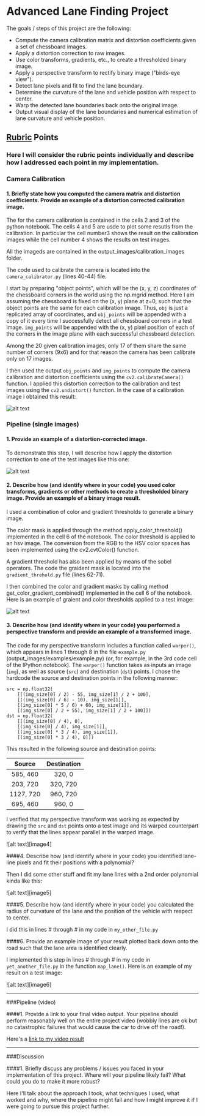 # **Advanced Lane Finding Project**

The goals / steps of this project are the following:

* Compute the camera calibration matrix and distortion coefficients given a set of chessboard images.
* Apply a distortion correction to raw images.
* Use color transforms, gradients, etc., to create a thresholded binary image.
* Apply a perspective transform to rectify binary image ("birds-eye view").
* Detect lane pixels and fit to find the lane boundary.
* Determine the curvature of the lane and vehicle position with respect to center.
* Warp the detected lane boundaries back onto the original image.
* Output visual display of the lane boundaries and numerical estimation of lane curvature and vehicle position.

## [Rubric](https://review.udacity.com/#!/rubrics/571/view) Points
### Here I will consider the rubric points individually and describe how I addressed each point in my implementation.  

### Camera Calibration

#### 1. Briefly state how you computed the camera matrix and distortion coefficients. Provide an example of a distortion corrected calibration image.

The for the camera calibration is contained in the cells 2 and 3 of the python notebook. The cells 4 and 5 are usde to plot some resutls from the calibration. In particular the cell number3 shows the result on the calibration images while the cell number 4 shows the results on test images.

All the imageds are contained in the output_images/calibration_images folder.

The code used to calibrate the camera is located into the `camera_calibrator.py` (lines 40-44) file.

I start by preparing "object points", which will be the (x, y, z) coordinates of the chessboard corners in the world using the np.mgrid method. Here I am assuming the chessboard is fixed on the (x, y) plane at z=0, such that the object points are the same for each calibration image.  Thus, `obj` is just a replicated array of coordinates, and `obj_points` will be appended with a copy of it every time I successfully detect all chessboard corners in a test image.  `img_points` will be appended with the (x, y) pixel position of each of the corners in the image plane with each successful chessboard detection.  

Among the 20 given calibration images, only 17 of them share the same number of corners (9x6) and for that reason the camera has been calibrate only on 17 images.

I then used the output `obj_points` and `img_points` to compute the camera calibration and distortion coefficients using the `cv2.calibrateCamera()` function.  I applied this distortion correction to the calibration and test images using the `cv2.undistort()` function. In the case of a calibration image i obtained this result: 

![alt text](https://github.com/fvmassoli/CarND-Advanced-Lane-Lines-P4/blob/master/output_images/calibration_images/chessboard_images/chessboard_calibration_output_1.jpg "Calibration image")

### Pipeline (single images)

#### 1. Provide an example of a distortion-corrected image.
To demonstrate this step, I will describe how I apply the distortion correction to one of the test images like this one:

![alt text](https://github.com/fvmassoli/CarND-Advanced-Lane-Lines-P4/blob/master/output_images/calibration_images/test_images/tets_calibration_output_3.jpg "Test image")

#### 2. Describe how (and identify where in your code) you used color transforms, gradients or other methods to create a thresholded binary image.  Provide an example of a binary image result.

I used a combination of color and gradient thresholds to generate a binary image. 

The color mask is applied through the method apply_color_threshold() implemented in the cell 6 of the notebook. The color threshold is applied to an hsv image. The conversion from the RGB to the HSV color spaces has been implemented using the cv2.cvtColor() function.

A gradient threshold has also been applied by means of the sobel operators. The code the graident mask is located into the `gradient_threhold.py` file (lines 62-71). 

I then combined the color and gradient masks by calling method get_color_gradient_combined() implemented in the cell 6 of the notebook. Here is an example of graient and color thresholds applied to a test image:

![alt text](https://github.com/fvmassoli/CarND-Advanced-Lane-Lines-P4/blob/master/output_images/pipeline_result_images/color_gradient_threshold.jpg " ")

#### 3. Describe how (and identify where in your code) you performed a perspective transform and provide an example of a transformed image.



The code for my perspective transform includes a function called `warper()`, which appears in lines 1 through 8 in the file `example.py` (output_images/examples/example.py) (or, for example, in the 3rd code cell of the IPython notebook).  The `warper()` function takes as inputs an image (`img`), as well as source (`src`) and destination (`dst`) points.  I chose the hardcode the source and destination points in the following manner:

```
src = np.float32(
    [[(img_size[0] / 2) - 55, img_size[1] / 2 + 100],
    [((img_size[0] / 6) - 10), img_size[1]],
    [(img_size[0] * 5 / 6) + 60, img_size[1]],
    [(img_size[0] / 2 + 55), img_size[1] / 2 + 100]])
dst = np.float32(
    [[(img_size[0] / 4), 0],
    [(img_size[0] / 4), img_size[1]],
    [(img_size[0] * 3 / 4), img_size[1]],
    [(img_size[0] * 3 / 4), 0]])

```
This resulted in the following source and destination points:

| Source        | Destination   | 
|:-------------:|:-------------:| 
| 585, 460      | 320, 0        | 
| 203, 720      | 320, 720      |
| 1127, 720     | 960, 720      |
| 695, 460      | 960, 0        |

I verified that my perspective transform was working as expected by drawing the `src` and `dst` points onto a test image and its warped counterpart to verify that the lines appear parallel in the warped image.

![alt text][image4]


















####4. Describe how (and identify where in your code) you identified lane-line pixels and fit their positions with a polynomial?

Then I did some other stuff and fit my lane lines with a 2nd order polynomial kinda like this:

![alt text][image5]

####5. Describe how (and identify where in your code) you calculated the radius of curvature of the lane and the position of the vehicle with respect to center.

I did this in lines # through # in my code in `my_other_file.py`

####6. Provide an example image of your result plotted back down onto the road such that the lane area is identified clearly.

I implemented this step in lines # through # in my code in `yet_another_file.py` in the function `map_lane()`.  Here is an example of my result on a test image:

![alt text][image6]

---

###Pipeline (video)

####1. Provide a link to your final video output.  Your pipeline should perform reasonably well on the entire project video (wobbly lines are ok but no catastrophic failures that would cause the car to drive off the road!).

Here's a [link to my video result](./project_video.mp4)

---

###Discussion

####1. Briefly discuss any problems / issues you faced in your implementation of this project.  Where will your pipeline likely fail?  What could you do to make it more robust?

Here I'll talk about the approach I took, what techniques I used, what worked and why, where the pipeline might fail and how I might improve it if I were going to pursue this project further.  

